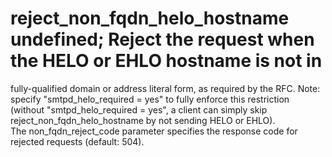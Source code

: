 # reject_non_fqdn_helo_hostname undefined; Reject the request when the HELO or EHLO hostname is not in
fully-qualified domain or address literal form, as required by the
RFC. Note: specify
"smtpd_helo_required = yes" to fully enforce this restriction
(without "smtpd_helo_required = yes", a client can simply skip
reject_non_fqdn_helo_hostname by not sending HELO or EHLO).  
The non_fqdn_reject_code parameter specifies the response code for
rejected requests (default: 504).